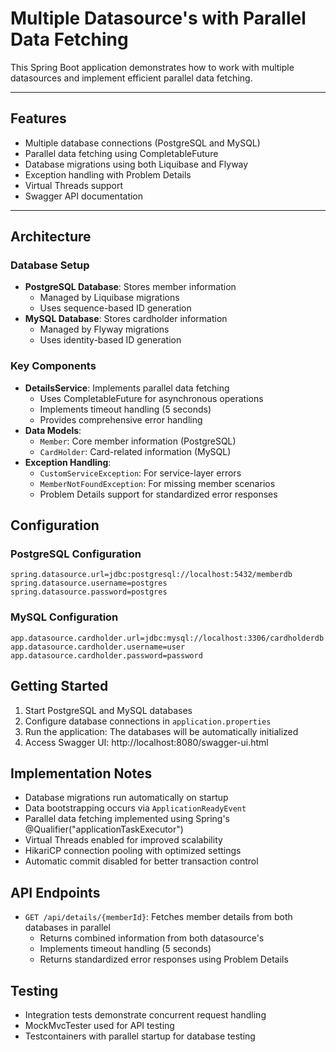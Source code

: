 # Multiple Datasource's with Parallel Data Fetching

This Spring Boot application demonstrates how to work with multiple datasources and implement efficient parallel data fetching.

---

## Features

- Multiple database connections (PostgreSQL and MySQL)
- Parallel data fetching using CompletableFuture
- Database migrations using both Liquibase and Flyway
- Exception handling with Problem Details
- Virtual Threads support
- Swagger API documentation

---

## Architecture

### Database Setup
- **PostgreSQL Database**: Stores member information
    - Managed by Liquibase migrations
    - Uses sequence-based ID generation
- **MySQL Database**: Stores cardholder information
    - Managed by Flyway migrations
    - Uses identity-based ID generation

### Key Components

- **DetailsService**: Implements parallel data fetching
    - Uses CompletableFuture for asynchronous operations
    - Implements timeout handling (5 seconds)
    - Provides comprehensive error handling
- **Data Models**:
    - `Member`: Core member information (PostgreSQL)
    - `CardHolder`: Card-related information (MySQL)
- **Exception Handling**:
    - `CustomServiceException`: For service-layer errors
    - `MemberNotFoundException`: For missing member scenarios
    - Problem Details support for standardized error responses

## Configuration

### PostgreSQL Configuration
```properties
spring.datasource.url=jdbc:postgresql://localhost:5432/memberdb
spring.datasource.username=postgres
spring.datasource.password=postgres
```

### MySQL Configuration
```properties
app.datasource.cardholder.url=jdbc:mysql://localhost:3306/cardholderdb
app.datasource.cardholder.username=user
app.datasource.cardholder.password=password
```

## Getting Started

1. Start PostgreSQL and MySQL databases
2. Configure database connections in `application.properties`
3. Run the application: The databases will be automatically initialized
4. Access Swagger UI: http://localhost:8080/swagger-ui.html

## Implementation Notes

- Database migrations run automatically on startup
- Data bootstrapping occurs via `ApplicationReadyEvent`
- Parallel data fetching implemented using Spring's @Qualifier("applicationTaskExecutor")
- Virtual Threads enabled for improved scalability
- HikariCP connection pooling with optimized settings
- Automatic commit disabled for better transaction control

## API Endpoints

- `GET /api/details/{memberId}`: Fetches member details from both databases in parallel
    - Returns combined information from both datasource's
    - Implements timeout handling (5 seconds)
    - Returns standardized error responses using Problem Details

## Testing

- Integration tests demonstrate concurrent request handling
- MockMvcTester used for API testing
- Testcontainers with parallel startup for database testing
